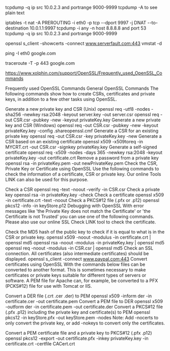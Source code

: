 tcpdump -q ip src 10.0.2.3 and portrange 9000-9999
tcpdump -A to see plain text

iptables -t nat -A PREROUTING -i eth0 -p tcp --dport 9997 -j DNAT --to-destination 10.0.1.1:9997
tcpdump -i any -n host 8.8.8.8 and port 53
tcpdump -q ip src 10.0.2.3 and portrange 9000-9999


openssl s_client -showcerts -connect www.serverfault.com:443
vmstat -d

ping -I eth0 google.com

traceroute -T -p 443 google.com





https://www.xolphin.com/support/OpenSSL/Frequently_used_OpenSSL_Commands


Frequently used OpenSSL Commands
General OpenSSL Commands
The following commands show how to create CSRs, certificates and private keys, in addition to a few other tasks using OpenSSL.

Generate a new private key and CSR (Unix)
openssl req -utf8 -nodes -sha256 -newkey rsa:2048 -keyout server.key -out server.csr
openssl req -out CSR.csr -pubkey -new -keyout privateKey.key
Generate a new private key and CSR (Windows)
openssl req -out CSR.csr -pubkey -new -keyout privateKey.key -config .shareopenssl.cmf
Generate a CSR for an existing private key
openssl req -out CSR.csr -key privateKey.key -new
Generate a CSR based on an existing certificate
openssl x509 -x509toreq -in MYCRT.crt -out CSR.csr -signkey privateKey.key
Generate a self-signed certificate
openssl req -x509 -nodes -days 365 -newkey rsa:2048 -keyout privateKey.key -out certificate.crt
Remove a password from a private key
openssl rsa -in privateKey.pem -out newPrivateKey.pem
Check the CSR, Private Key or Certificate using OpenSSL
Use the following commands to check the information of a certificate, CSR or private key. Our online Tools LINK can also be used for this purpose.

Check a CSR
openssl req -text -noout -verify -in CSR.csr
Check a private key
openssl rsa -in privateKey.key -check
Check a certificate
openssl x509 -in certificate.crt -text -noout
Check a PKCS#12 file (.pfx or .p12)
openssl pkcs12 -info -in keyStore.p12
Debugging with OpenSSL
With error messages like 'the Private Key does not match the Certificate' or 'the Certificate is not Trusted' you can use one of the following commands. Please also use our online SSL Check LINK tool to check the certificate.

Check the MD5 hash of the public key to check if it is equal to what is in the CSR or private key.
openssl x509 -noout -modulus -in certificate.crt | openssl md5
openssl rsa -noout -modulus -in privateKey.key | openssl md5
openssl req -noout -modulus -in CSR.csr | openssl md5
Check an SSL connection. All certificates (also intermediate certificates) should be displayed.
openssl s_client -connect www.paypal.com:443
Convert certificates using OpenSSL
With the commands below files can be converted to another format. This is sometimes necessary to make certificates or private keys suitable for different types of servers or software. A PEM file for Apache can, for example, be converted to a PFX (PCKS#12) file for use with Tomcat or IIS.

Convert a DER file (.crt .cer .der) to PEM
openssl x509 -inform der -in certificate.cer -out certificate.pem
Convert a PEM file to DER
openssl x509 -outform der -in certificate.pem -out certificate.der
Convert a PKCS#12 file (.pfx .p12) including the private key and certificate(s) to PEM
openssl pkcs12 -in keyStore.pfx -out keyStore.pem -nodes
Note: Add -nocerts to only convert the private key, or add -nokeys to convert only the certificates.

Convert a PEM certificate file and a private key to PKCS#12 (.pfx .p12)
openssl pkcs12 -export -out certificate.pfx -inkey privateKey.key -in certificate.crt -certfile CACert.crt
